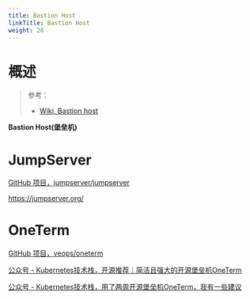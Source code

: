 ```yaml
---
title: Bastion Host
linkTitle: Bastion Host
weight: 20
---
```


# 概述

> 参考：
>
> - [Wiki, Bastion host](https://en.wikipedia.org/wiki/Bastion_host)

**Bastion Host(堡垒机)**

# JumpServer

[GitHub 项目，jumpserver/jumpserver](https://github.com/jumpserver/jumpserver/)

https://jumpserver.org/

# OneTerm

[GitHub 项目，veops/oneterm](https://github.com/veops/oneterm)

[公众号 - Kubernetes技术栈，开源推荐｜简洁且强大的开源堡垒机OneTerm](https://mp.weixin.qq.com/s/iFy83vu3Yybj1X6gypPKjg)

[公众号 - Kubernetes技术栈，用了两周开源堡垒机OneTerm，我有一些建议](https://mp.weixin.qq.com/s/AyY0SknYGjJhQbbWHu7-bQ)
